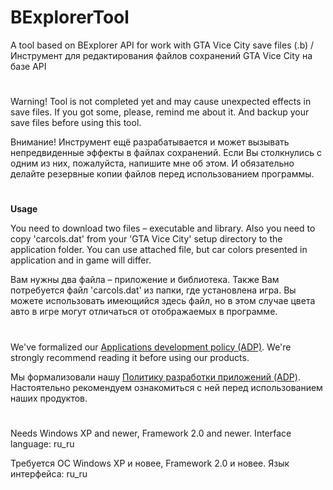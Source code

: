 # BExplorerTool

A tool based on BExplorer API for work with GTA Vice City save files (.b) / Инструмент для редактирования файлов сохранений 
GTA Vice City на базе API
#
Warning! Tool is not completed yet and may cause unexpected effects in save files.
If you got some, please, remind me about it. And backup your save files before using this tool.

Внимание! Инструмент ещё разрабатывается и может вызывать непредвиденные эффекты в файлах
сохранений. Если Вы столкнулись с одним из них, пожалуйста, напишите мне об этом. И обязательно
делайте резервные копии файлов перед использованием программы.
#
**Usage**

You need to download two files – executable and library. Also you need to copy 'carcols.dat' from your 'GTA Vice City' setup directory to the application folder. You can use attached file, but car colors presented in application and in game will differ.

Вам нужны два файла – приложение и библиотека. Также Вам потребуется файл 'carcols.dat' из папки, где установлена игра.
Вы можете использовать имеющийся здесь файл, но в этом случае цвета авто в игре могут отличаться от отображаемых в программе.

#

We've formalized our [Applications development policy (ADP)](https://vk.com/@rdaaow_fupl-adp).
We're strongly recommend reading it before using our products.

Мы формализовали нашу [Политику разработки приложений (ADP)](https://vk.com/@rdaaow_fupl-adp).
Настоятельно рекомендуем ознакомиться с ней перед использованием наших продуктов.

#

Needs Windows XP and newer, Framework 2.0 and newer. Interface language: ru_ru

Требуется ОС Windows XP и новее, Framework 2.0 и новее. Язык интерфейса: ru_ru
